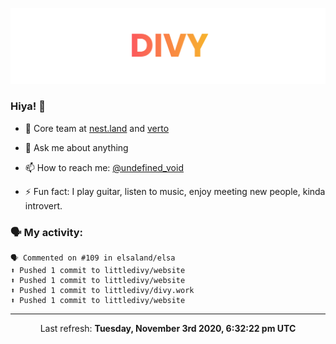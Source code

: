 
![](https://github.com/divy-work/divy-work/raw/master/assets/divy.png)

### Hiya! 👋

- 🔭 Core team at [nest.land](https://github.com/nestdotland/nest.land) and [verto](https://github.com/useverto/verto)

- 💬 Ask me about anything

- 📫 How to reach me: [@undefined_void](https://instagram.com/divy.exe)

- ⚡ Fun fact: I play guitar, listen to music, enjoy meeting new people, kinda introvert.

### 🗣 My activity:

```
🗣 Commented on #109 in elsaland/elsa
⬆️ Pushed 1 commit to littledivy/website
⬆️ Pushed 1 commit to littledivy/website
⬆️ Pushed 1 commit to littledivy/divy.work
⬆️ Pushed 1 commit to littledivy/website
```

------------
<p align="center">Last refresh: <b>Tuesday, November 3rd 2020, 6:32:22 pm UTC</b></p>

